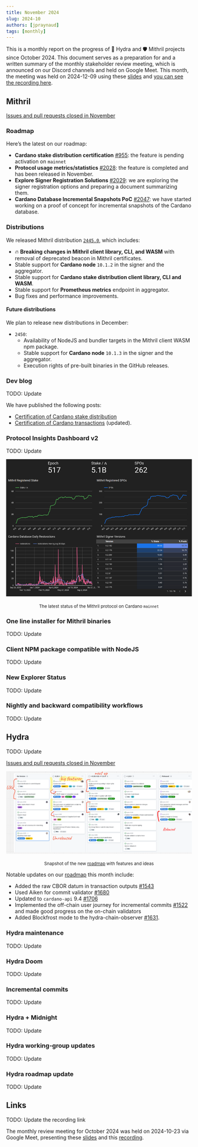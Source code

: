 ```yaml
---
title: November 2024
slug: 2024-10
authors: [jpraynaud]
tags: [monthly]
---
```


This is a monthly report on the progress of 🐲 Hydra and 🛡 Mithril projects since October 2024. This document serves as a preparation for and a written summary of the monthly stakeholder review meeting, which is announced on our Discord channels and held on Google Meet. This month, the meeting was held on 2024-12-09 using these [slides][slides] and [you can see the recording here][recording].

## Mithril

[Issues and pull requests closed in November](https://github.com/input-output-hk/mithril/issues?q=is%3Aclosed+sort%3Aupdated-desc+closed%3A2024-11-01..2024-11-30)

### Roadmap

Here’s the latest on our roadmap:

- **Cardano stake distribution certification** [#955](https://github.com/input-output-hk/mithril/issues/955): the feature is pending activation on `mainnet`
- **Protocol usage metrics/statistics** [#2028](https://github.com/input-output-hk/mithril/issues/2028): the feature is completed and has been released in November.
- **Explore Signer Registration Solutions** [#2029](https://github.com/input-output-hk/mithril/issues/2029): we are exploring the signer registration options and preparing a document summarizing them.
- **Cardano Database Incremental Snapshots PoC** [#2047](https://github.com/input-output-hk/mithril/issues/2047): we have started working on a proof of concept for incremental snapshots of the Cardano database.

### Distributions

We released Mithril distribution [`2445.0`](https://github.com/input-output-hk/mithril/releases/tag/2445.0), which includes:

- 🔥 **Breaking changes in Mithril client library, CLI, and WASM** with removal of deprecated beacon in Mithril certificates.
- Stable support for **Cardano node** `10.1.2` in the signer and the aggregator.
- Stable support for **Cardano stake distribution client library, CLI and WASM**.
- Stable support for **Prometheus metrics** endpoint in aggregator.
- Bug fixes and performance improvements.

#### Future distributions

We plan to release new distributions in December:

- `2450`:
  - Availability of NodeJS and bundler targets in the Mithril client WASM npm package.
  - Stable support for **Cardano node** `10.1.3` in the signer and the aggregator.
  - Execution rights of pre-built binaries in the GitHub releases.

### Dev blog

TODO: Update

We have published the following posts:

- [Certification of Cardano stake distribution](https://mithril.network/doc/dev-blog/2024/10/15/cardano-stake-distribution-certification)
- [Certification of Cardano transactions](https://mithril.network/doc/dev-blog/2024/07/30/cardano-transaction-certification) (updated).

### Protocol Insights Dashboard v2

TODO: Update

![](img/2024-10-mithril-protocol-status.png)
<small><center>The latest status of the Mithril protocol on Cardano `mainnet`</center></small>

### One line installer for Mithril binaries

TODO: Update

### Client NPM package compatible with NodeJS

TODO: Update

### New Explorer Status

TODO: Update

### Nightly and backward compatibility workflows

TODO: Update

## Hydra

TODO: Update

[Issues and pull requests closed in November](https://github.com/cardano-scaling/hydra/issues?q=is%3Aclosed+sort%3Aupdated-desc+closed%3A2024-11-01..2024-11-30)

![The roadmap with features and ideas](./img/2024-10-hydra-roadmap.png)
<small><center>Snapshot of the new [roadmap](https://github.com/orgs/cardano-scaling/projects/7/views/1) with features and ideas</center></small>

Notable updates on our [roadmap](https://github.com/orgs/cardano-scaling/projects/7/views/1) this month include:

- Added the raw CBOR datum in transaction outputs [#1543](https://github.com/cardano-scaling/hydra/issues/1543)
- Used Aiken for commit validator [#1680](https://github.com/cardano-scaling/hydra/pull/1680)
- Updated to `cardano-api` 9.4 [#1706](https://github.com/cardano-scaling/hydra/pull/1706)
- Implemented the off-chain user journey for incremental commits [#1522](https://github.com/cardano-scaling/hydra/issues/1522) and made good progress on the on-chain validators
- Added Blockfrost mode to the hydra-chain-observer [#1631](https://github.com/cardano-scaling/hydra/pull/1631).

### Hydra maintenance

TODO: Update

### Hydra Doom

TODO: Update

### Incremental commits

TODO: Update

### Hydra + Midnight

TODO: Update

### Hydra working-group updates

TODO: Update

### Hydra roadmap update

TODO: Update

## Links

TODO: Update the recording link

The monthly review meeting for October 2024 was held on 2024-10-23 via Google Meet,
presenting these [slides][slides] and this [recording][recording].

[slides]: https://docs.google.com/presentation/d/1erEcuVNtYsCecJEX-QVXVtxzQMl8G6EVQbs98KPjxmI
[recording]: https://drive.google.com/file/d/1ZM2Pcxw3U1OwHHLCC7b9EK3h-YqfG3zI/view
